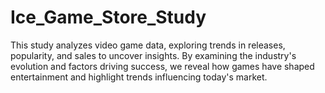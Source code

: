 # Ice_Game_Store_Study
This study analyzes video game data, exploring trends in releases, popularity, and sales to uncover insights. By examining the industry's evolution and factors driving success, we reveal how games have shaped entertainment and highlight trends influencing today's market.
